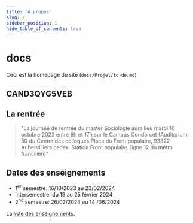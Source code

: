 ```yaml
---
title: 'À propos'
slug: /
sidebar_position: 1
hide_table_of_contents: true
---
```


# docs

Ceci est la homepage du site (`docs/Projet/to-do.md`)

## CAND3QYG5VEB

## La rentrée
> "La journée de rentrée du master Sociologie aura lieu mardi 10 octobre 2023 entre 9h et 17h sur le Campus Condorcet (Auditorium 50 du Centre des colloques Place du Front populaire, 93322 Aubervilliers cedex, Station Front populaire, ligne 12 du métro francilien)"

## Dates des enseignements
* 1<sup>er</sup> semestre: 16/10/2023 au 23/02/2024
* Intersemestre: du 19 au 25 février 2024
* 2<sup>nd</sup> semestre: 26/02/2024 au 14 /06/2024

La [liste des enseignements](https://enseignements.ehess.fr/2023-2024).